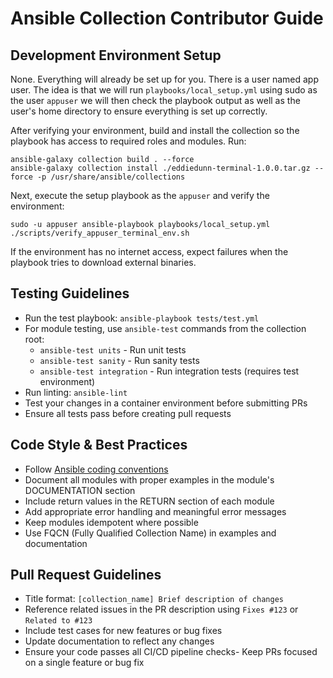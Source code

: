 # Ansible Collection Contributor Guide

## Development Environment Setup
None. Everything will already be set up for you. There is a user named app user. The idea is that we will run `playbooks/local_setup.yml` using sudo as the user `appuser` we will then check the playbook output as well as the user's home directory to ensure everything is set up correctly.

After verifying your environment, build and install the collection so the playbook has access to required roles and modules. Run:
```
ansible-galaxy collection build . --force
ansible-galaxy collection install ./eddiedunn-terminal-1.0.0.tar.gz --force -p /usr/share/ansible/collections
```
Next, execute the setup playbook as the `appuser` and verify the environment:
```
sudo -u appuser ansible-playbook playbooks/local_setup.yml
./scripts/verify_appuser_terminal_env.sh
```
If the environment has no internet access, expect failures when the playbook tries to download external binaries.


## Testing Guidelines
- Run the test playbook: `ansible-playbook tests/test.yml`
- For module testing, use `ansible-test` commands from the collection root:
  - `ansible-test units` - Run unit tests
  - `ansible-test sanity` - Run sanity tests
  - `ansible-test integration` - Run integration tests (requires test environment)
- Run linting: `ansible-lint`
- Test your changes in a container environment before submitting PRs
- Ensure all tests pass before creating pull requests

## Code Style & Best Practices
- Follow [Ansible coding conventions](https://docs.ansible.com/ansible/latest/dev_guide/developing_modules_best_practices.html)
- Document all modules with proper examples in the module's DOCUMENTATION section
- Include return values in the RETURN section of each module
- Add appropriate error handling and meaningful error messages
- Keep modules idempotent where possible
- Use FQCN (Fully Qualified Collection Name) in examples and documentation

## Pull Request Guidelines
- Title format: `[collection_name] Brief description of changes`
- Reference related issues in the PR description using `Fixes #123` or `Related to #123`
- Include test cases for new features or bug fixes
- Update documentation to reflect any changes
- Ensure your code passes all CI/CD pipeline checks- Keep PRs focused on a single feature or bug fix
